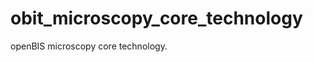 obit_microscopy_core_technology
===============================

openBIS microscopy core technology.
